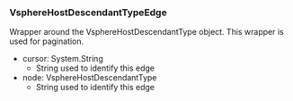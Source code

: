 ### VsphereHostDescendantTypeEdge
Wrapper around the VsphereHostDescendantType object. This wrapper is used for pagination.

- cursor: System.String
  - String used to identify this edge
- node: VsphereHostDescendantType
  - String used to identify this edge
